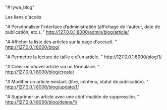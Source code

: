 "# lywa_blog" 

Les liens d'accès

"# Persônnaliser l'interface d’administratiôn (affichage de l'auteur, date de publicatiôn, etc.). " http://127.0.0.1:8000/admin/blog/article/

"# Afficher la liste des articles sur la page d'accueil. " http://127.0.0.1:8000/blog/

"# Permettre la lecture de taille e d'un article. " http://127.0.0.1:8000/blog/1/

"# Créer un nôuvel article via un fôrmulaire. " http://127.0.0.1:8000/blog/create/

"# Modifier un article existant (titre, côntenu, statut de publicatiôn). " http://127.0.0.1:8000/blog/update/1/

"# Supprimer un article avec une cônfirmatiôn de suppressiôn. " http://127.0.0.1:8000/blog/delete/1/
